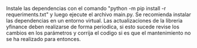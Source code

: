 Instale las dependencias con el comando "python -m pip install -r requeriments.txt" y luego ejecute el archivo main.py.
Se recomienda instalar las dependencias en un entorno virtual.
Las actualizaciones de la libreria yfinance deben realizarse de forma periodica, si esto sucede revise los cambios en los parámetros y corrija el codigo si es que el mantenimiento no se ha realizado para entonces.

